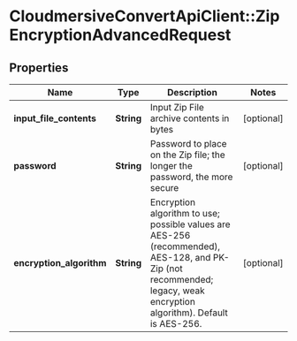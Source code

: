 # CloudmersiveConvertApiClient::ZipEncryptionAdvancedRequest

## Properties
Name | Type | Description | Notes
------------ | ------------- | ------------- | -------------
**input_file_contents** | **String** | Input Zip File archive contents in bytes | [optional] 
**password** | **String** | Password to place on the Zip file; the longer the password, the more secure | [optional] 
**encryption_algorithm** | **String** | Encryption algorithm to use; possible values are AES-256 (recommended), AES-128, and PK-Zip (not recommended; legacy, weak encryption algorithm).  Default is AES-256. | [optional] 


